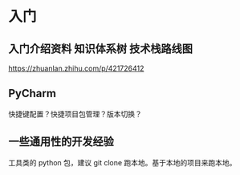 # 入门

## 入门介绍资料 知识体系树 技术栈路线图

https://zhuanlan.zhihu.com/p/421726412

## PyCharm

快捷键配置？快捷项目包管理？版本切换？

## 一些通用性的开发经验

工具类的 python 包，建议 git clone 跑本地。基于本地的项目来跑本地。
